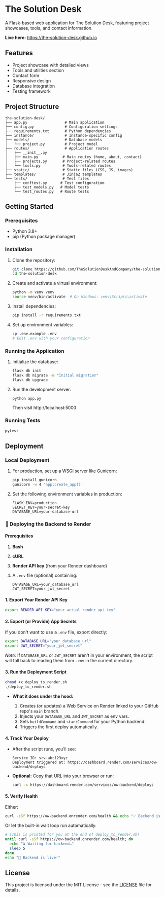 # The Solution Desk

A Flask-based web application for The Solution Desk, featuring project showcases, tools, and contact information.

**Live here:** https://the-solution-desk.github.io

## Features

- Project showcase with detailed views
- Tools and utilities section
- Contact form
- Responsive design
- Database integration
- Testing framework

## Project Structure

```
the-solution-desk/
├── app.py                 # Main application
├── config.py              # Configuration settings
├── requirements.txt       # Python dependencies
├── instance/              # Instance-specific config
├── models/                # Database models
│   └── project.py         # Project model
├── routes/                # Application routes
│   ├── __init__.py
│   ├── main.py           # Main routes (home, about, contact)
│   ├── projects.py       # Project-related routes
│   └── tools.py          # Tools-related routes
├── static/               # Static files (CSS, JS, images)
├── templates/            # Jinja2 templates
└── tests/                # Test files
    ├── conftest.py      # Test configuration
    ├── test_models.py   # Model tests
    └── test_routes.py   # Route tests
```

## Getting Started

### Prerequisites

- Python 3.8+
- pip (Python package manager)

### Installation

1. Clone the repository:
   ```bash
   git clone https://github.com/TheSolutionDeskAndCompany/the-solution-desk.github.io.git
   cd the-solution-desk
   ```

2. Create and activate a virtual environment:
   ```bash
   python -m venv venv
   source venv/bin/activate  # On Windows: venv\Scripts\activate
   ```

3. Install dependencies:
   ```bash
   pip install -r requirements.txt
   ```

4. Set up environment variables:
   ```bash
   cp .env.example .env
   # Edit .env with your configuration
   ```

### Running the Application

1. Initialize the database:
   ```bash
   flask db init
   flask db migrate -m "Initial migration"
   flask db upgrade
   ```

2. Run the development server:
   ```bash
   python app.py
   ```
   Then visit http://localhost:5000

### Running Tests

```bash
pytest
```

## Deployment

### Local Deployment

1. For production, set up a WSGI server like Gunicorn:
   ```bash
   pip install gunicorn
   gunicorn -w 4 'app:create_app()'
   ```

2. Set the following environment variables in production:
   ```
   FLASK_ENV=production
   SECRET_KEY=your-secret-key
   DATABASE_URL=your-database-url
   ```

### 🚀 Deploying the Backend to Render

#### Prerequisites

1. **Bash**
2. **cURL**
3. **Render API key** (from your Render dashboard)
4. A `.env` file (optional) containing:

   ```
   DATABASE_URL=your_database_url
   JWT_SECRET=your_jwt_secret
   ```

#### 1. Export Your Render API Key

```bash
export RENDER_API_KEY="your_actual_render_api_key"
```

#### 2. Export (or Provide) App Secrets

If you don't want to use a `.env` file, export directly:

```bash
export DATABASE_URL="your_database_url"
export JWT_SECRET="your_jwt_secret"
```

*Note:* If `DATABASE_URL` or `JWT_SECRET` aren't in your environment, the script will fall back to reading them from `.env` in the current directory.

#### 3. Run the Deployment Script

```bash
chmod +x deploy_to_render.sh
./deploy_to_render.sh
```

* **What it does under the hood:**

  1. Creates (or updates) a Web Service on Render linked to your GitHub repo's `main` branch.
  2. Injects your `DATABASE_URL` and `JWT_SECRET` as env vars.
  3. Sets `buildCommand` and `startCommand` for your Python backend.
  4. Triggers the first deploy automatically.

#### 4. Track Your Deploy

* After the script runs, you'll see:

  ```
  Service ID: srv-abc123xyz
  Deployment triggered at: https://dashboard.render.com/services/ow-backend/deploys
  ```
* **Optional:** Copy that URL into your browser or run:

  ```bash
  curl -s https://dashboard.render.com/services/ow-backend/deploys
  ```

#### 5. Verify Health

Either:

```bash
curl -sSf https://ow-backend.onrender.com/health && echo "✅ Backend is healthy!"
```

Or let the built-in wait loop run automatically:

```bash
# (This is printed for you at the end of deploy_to_render.sh)
until curl -sSf https://ow-backend.onrender.com/health; do
  echo "⏳ Waiting for backend…"
  sleep 5
done
echo "🚀 Backend is live!"
```

## License

This project is licensed under the MIT License - see the [LICENSE](LICENSE) file for details.
